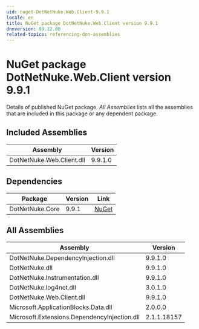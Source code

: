 ```yaml
---
uid: nuget-DotNetNuke.Web.Client-9.9.1
locale: en
title: NuGet package DotNetNuke.Web.Client version 9.9.1
dnnversion: 09.12.00
related-topics: referencing-dnn-assemblies
---
```


# NuGet package DotNetNuke.Web.Client version 9.9.1
Details of published NuGet package.
*All Assemblies* lists all the assemblies that are included in this package or any dependent package.

## Included Assemblies

|Assembly|Version|
|---|---|
|DotNetNuke.Web.Client.dll|9.9.1.0|

## Dependencies

|Package|Version|Link|
|---|---|---|
|DotNetNuke.Core|9.9.1|[NuGet](https://www.nuget.org/packages/DotNetNuke.Core/9.9.1)|

## All Assemblies

|Assembly|Version|
|---|---|
|DotNetNuke.DependencyInjection.dll|9.9.1.0|
|DotNetNuke.dll|9.9.1.0|
|DotNetNuke.Instrumentation.dll|9.9.1.0|
|DotNetNuke.log4net.dll|3.0.1.0|
|DotNetNuke.Web.Client.dll|9.9.1.0|
|Microsoft.ApplicationBlocks.Data.dll|2.0.0.0|
|Microsoft.Extensions.DependencyInjection.dll|2.1.1.18157|

